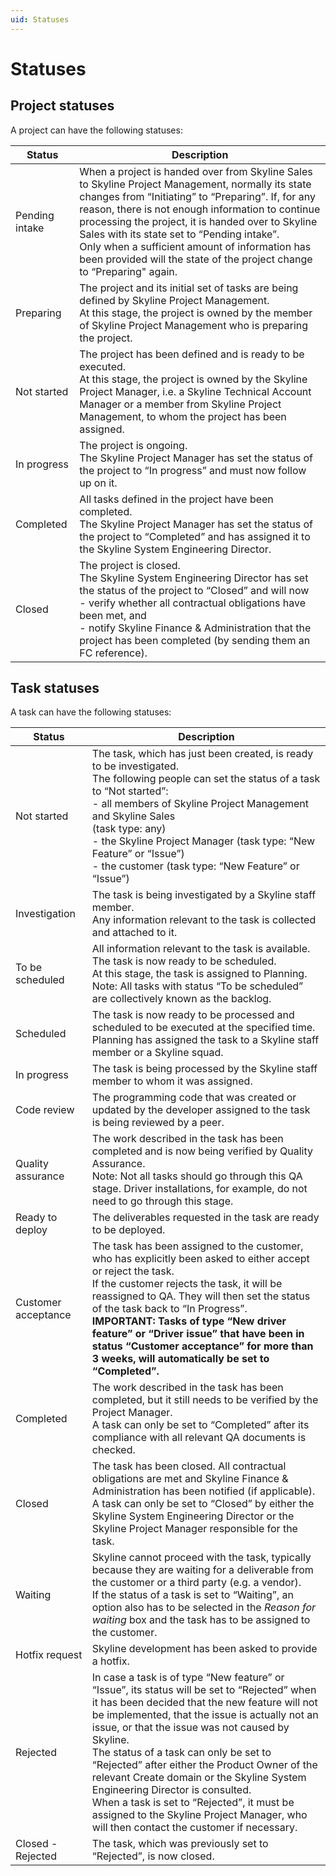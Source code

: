 ```yaml
---
uid: Statuses
---
```


# Statuses

## Project statuses

A project can have the following statuses:

| Status | Description |
|---|---|
| Pending intake | When a project is handed over from Skyline Sales to Skyline Project Management, normally its state changes from “Initiating” to “Preparing”. If, for any reason, there is not enough information to continue processing the project, it is handed over to Skyline Sales with its state set to “Pending intake”.<br>Only when a sufficient amount of information has been provided will the state of the project change to “Preparing" again. |
| Preparing      | The project and its initial set of tasks are being defined by Skyline Project Management.<br>At this stage, the project is owned by the member of Skyline Project Management who is preparing the project. |
| Not started    | The project has been defined and is ready to be executed.<br>At this stage, the project is owned by the Skyline Project Manager, i.e. a Skyline Technical Account Manager or a member from Skyline Project Management, to whom the project has been assigned. |
| In progress    | The project is ongoing.<br>The Skyline Project Manager has set the status of the project to “In progress” and must now follow up on it. |
| Completed      | All tasks defined in the project have been completed.<br>The Skyline Project Manager has set the status of the project to “Completed” and has assigned it to the Skyline System Engineering Director. |
| Closed         | The project is closed.<br>The Skyline System Engineering Director has set the status of the project to “Closed” and will now<br>- verify whether all contractual obligations have been met, and<br>- notify Skyline Finance & Administration that the project has been completed (by sending them an FC reference). |

## Task statuses

A task can have the following statuses:

| Status | Description |
|---|---|
| Not started         | The task, which has just been created, is ready to be investigated.<br>The following people can set the status of a task to “Not started”:<br>- all members of Skyline Project Management and Skyline Sales<br>(task type: any)<br>- the Skyline Project Manager (task type: “New Feature” or “Issue”)<br>- the customer (task type: “New Feature” or “Issue”) |
| Investigation       | The task is being investigated by a Skyline staff member.<br> Any information relevant to the task is collected and attached to it. |
| To be scheduled     | All information relevant to the task is available. The task is now ready to be scheduled.<br>At this stage, the task is assigned to Planning.<br>Note: All tasks with status “To be scheduled” are collectively known as the backlog. |
| Scheduled           | The task is now ready to be processed and scheduled to be executed at the specified time.<br>Planning has assigned the task to a Skyline staff member or a Skyline squad. |
| In progress         | The task is being processed by the Skyline staff member to whom it was assigned. |
| Code review         | The programming code that was created or updated by the developer assigned to the task is being reviewed by a peer. |
| Quality assurance   | The work described in the task has been completed and is now being verified by Quality Assurance.<br>Note: Not all tasks should go through this QA stage. Driver installations, for example, do not need to go through this stage. |
| Ready to deploy     | The deliverables requested in the task are ready to be deployed. |
| Customer acceptance | The task has been assigned to the customer, who has explicitly been asked to either accept or reject the task.<br>If the customer rejects the task, it will be reassigned to QA. They will then set the status of the task back to “In Progress”.<br>**IMPORTANT: Tasks of type “New driver feature” or “Driver issue” that have been in status “Customer acceptance” for more than 3 weeks, will automatically be set to “Completed”.** |
| Completed           | The work described in the task has been completed, but it still needs to be verified by the Project Manager.<br>A task can only be set to “Completed” after its compliance with all relevant QA documents is checked. |
| Closed              | The task has been closed. All contractual obligations are met and Skyline Finance & Administration has been notified (if applicable).<br>A task can only be set to “Closed” by either the Skyline System Engineering Director or the Skyline Project Manager responsible for the task. |
| Waiting             | Skyline cannot proceed with the task, typically because they are waiting for a deliverable from the customer or a third party (e.g. a vendor).<br>If the status of a task is set to “Waiting”, an option also has to be selected in the *Reason for waiting* box and the task has to be assigned to the customer. |
| Hotfix request      | Skyline development has been asked to provide a hotfix. |
| Rejected            | In case a task is of type “New feature” or “Issue”, its status will be set to “Rejected” when it has been decided that the new feature will not be implemented, that the issue is actually not an issue, or that the issue was not caused by Skyline.<br>The status of a task can only be set to “Rejected” after either the Product Owner of the relevant Create domain or the Skyline System Engineering Director is consulted.<br>When a task is set to “Rejected”, it must be assigned to the Skyline Project Manager, who will then contact the customer if necessary. |
| Closed - Rejected   | The task, which was previously set to “Rejected”, is now closed. |
